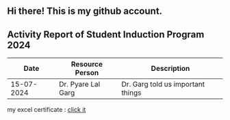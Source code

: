 ## Hi there! This is my github account.

<!--
**Rajveer316/Rajveer316** is a ✨ _special_ ✨ repository because its `README.md` (this file) appears on your GitHub profile.

Here are some ideas to get you started:

- 🔭 I’m currently working on ...
- 🌱 I’m currently learning ...
- 👯 I’m looking to collaborate on ...
- 🤔 I’m looking for help with ...
- 💬 Ask me about ...
- 📫 How to reach me: ...
- 😄 Pronouns: ...
- ⚡ Fun fact: ...
-->
## Activity Report of Student Induction Program 2024

| Date       | Resource Person    | Description                        |
|------------|--------------------|------------------------------------|
| 15-07-2024 | Dr. Pyare Lal Garg | Dr. Garg told us important things  |

my excel certificate : 
[click it](https://rajveer316.github.io/Rajveer316/Cert/Rajveer%20Singh.pdf)
